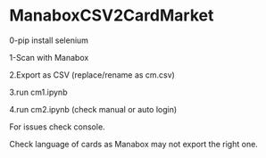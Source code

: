 # ManaboxCSV2CardMarket

0-pip install selenium

1-Scan with Manabox

2.Export as CSV (replace/rename as cm.csv)

3.run cm1.ipynb

4.run cm2.ipynb (check manual or auto login)



For issues check console.



Check language of cards as Manabox may not export the right one.
